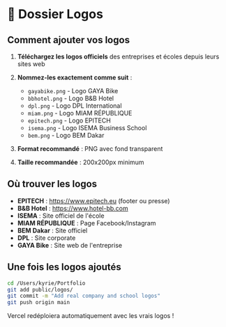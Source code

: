 # 📁 Dossier Logos

## Comment ajouter vos logos

1. **Téléchargez les logos officiels** des entreprises et écoles depuis leurs sites web
2. **Nommez-les exactement comme suit** :
   - `gayabike.png` - Logo GAYA Bike
   - `bbhotel.png` - Logo B&B Hotel
   - `dpl.png` - Logo DPL International
   - `miam.png` - Logo MIAM RÉPUBLIQUE
   - `epitech.png` - Logo EPITECH
   - `isema.png` - Logo ISEMA Business School
   - `bem.png` - Logo BEM Dakar

3. **Format recommandé** : PNG avec fond transparent
4. **Taille recommandée** : 200x200px minimum

## Où trouver les logos

- **EPITECH** : https://www.epitech.eu (footer ou presse)
- **B&B Hotel** : https://www.hotel-bb.com
- **ISEMA** : Site officiel de l'école
- **MIAM RÉPUBLIQUE** : Page Facebook/Instagram
- **BEM Dakar** : Site officiel
- **DPL** : Site corporate
- **GAYA Bike** : Site web de l'entreprise

## Une fois les logos ajoutés

```bash
cd /Users/kyrie/Portfolio
git add public/logos/
git commit -m "Add real company and school logos"
git push origin main
```

Vercel redéploiera automatiquement avec les vrais logos !

